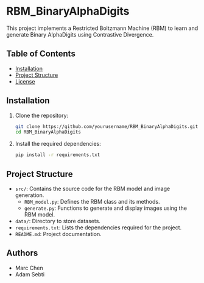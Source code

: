 # RBM_BinaryAlphaDigits
This project implements a Restricted Boltzmann Machine (RBM) to learn and generate Binary AlphaDigits using Contrastive Divergence.

## Table of Contents

- [Installation](#installation)
- [Project Structure](#project-structure)
- [License](#license)

## Installation

1. Clone the repository:
    ```sh
    git clone https://github.com/yourusername/RBM_BinaryAlphaDigits.git
    cd RBM_BinaryAlphaDigits
    ```

2. Install the required dependencies:
    ```sh
    pip install -r requirements.txt
    ```
   
## Project Structure

- `src/`: Contains the source code for the RBM model and image generation.
  - `RBM_model.py`: Defines the RBM class and its methods.
  - `generate.py`: Functions to generate and display images using the RBM model.
- `data/`: Directory to store datasets.
- `requirements.txt`: Lists the dependencies required for the project.
- `README.md`: Project documentation.

## Authors

- Marc Chen
- Adam Sebti
